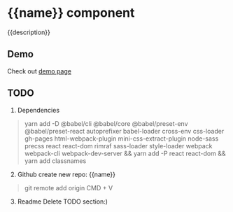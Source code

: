# {{name}} component

{{description}}

## Demo

Check out [demo page](https://rootre.github.io/{{name}}/)

## TODO
1. Dependencies
> yarn add -D @babel/cli @babel/core @babel/preset-env @babel/preset-react autoprefixer babel-loader cross-env css-loader gh-pages html-webpack-plugin mini-css-extract-plugin node-sass precss react react-dom rimraf sass-loader style-loader webpack webpack-cli webpack-dev-server
> && yarn add -P react react-dom
> && yarn add classnames

2. Github
create new repo: {{name}}
> git remote add origin CMD + V

3. Readme
Delete TODO section:)